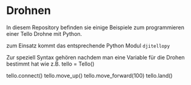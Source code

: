 # Drohnen

In diesem Repository befinden sie einige Beispiele zum programmieren einer Tello Drohne mit Python.

zum Einsatz kommt das entsprechende Python Modul `djitellopy`

Zur speziell Syntax gehören nachdem man eine Variable für die Drohen bestimmt hat wie z.B.  tello = Tello() 

tello.connect()
tello.move_up()
tello.move_forward(100)
tello.land()



